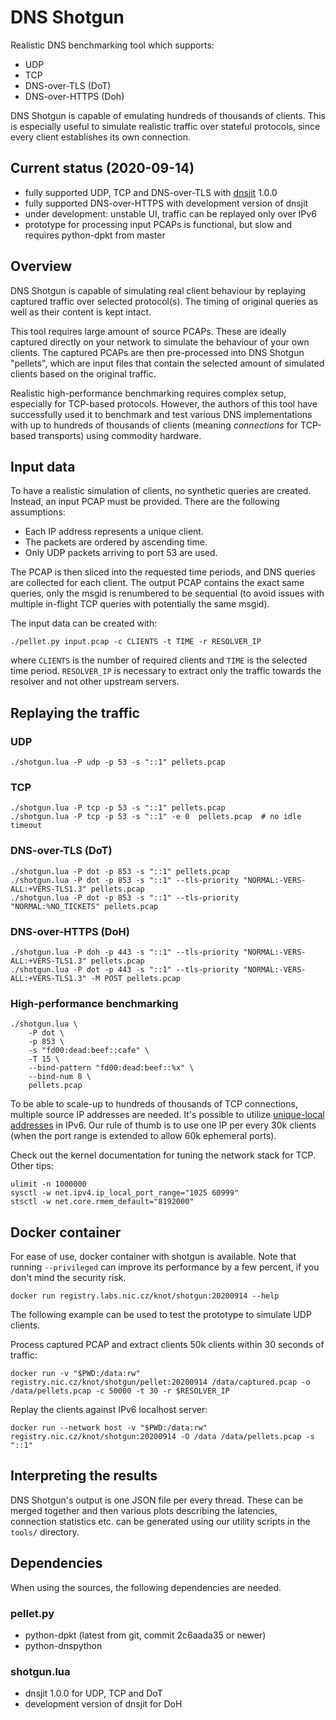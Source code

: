 # DNS Shotgun

Realistic DNS benchmarking tool which supports:

  - UDP
  - TCP
  - DNS-over-TLS (DoT)
  - DNS-over-HTTPS (Doh)

DNS Shotgun is capable of emulating hundreds of thousands of clients.  This is
especially useful to simulate realistic traffic over stateful protocols, since
every client establishes its own connection.

## Current status (2020-09-14)

- fully supported UDP, TCP and DNS-over-TLS with [dnsjit](https://github.com/DNS-OARC/dnsjit) 1.0.0
- fully supported DNS-over-HTTPS with development version of dnsjit
- under development: unstable UI, traffic can be replayed only over IPv6
- prototype for processing input PCAPs is functional, but slow and requires
  python-dpkt from master

## Overview

DNS Shotgun is capable of simulating real client behaviour by replaying
captured traffic over selected protocol(s). The timing of original queries as
well as their content is kept intact.

This tool requires large amount of source PCAPs. These are ideally captured
directly on your network to simulate the behaviour of your own clients. The
captured PCAPs are then pre-processed into DNS Shotgun "pellets", which are
input files that contain the selected amount of simulated clients based on the
original traffic.

Realistic high-performance benchmarking requires complex setup, especially for
TCP-based protocols. However, the authors of this tool have successfully used it
to benchmark and test various DNS implementations with up to hundreds of
thousands of clients (meaning _connections_ for TCP-based transports) using
commodity hardware.

## Input data

To have a realistic simulation of clients, no synthetic queries are created.
Instead, an input PCAP must be provided. There are the following assumptions:

- Each IP address represents a unique client.
- The packets are ordered by ascending time.
- Only UDP packets arriving to port 53 are used.

The PCAP is then sliced into the requested time periods, and DNS queries are
collected for each client. The output PCAP contains the exact same queries,
only the msgid is renumbered to be sequential (to avoid issues with multiple
in-flight TCP queries with potentially the same msgid).

The input data can be created with:

```
./pellet.py input.pcap -c CLIENTS -t TIME -r RESOLVER_IP
```

where `CLIENTS` is the number of required clients and `TIME` is the selected
time period. `RESOLVER_IP` is necessary to extract only the traffic towards the
resolver and not other upstream servers.

## Replaying the traffic

### UDP

```
./shotgun.lua -P udp -p 53 -s "::1" pellets.pcap
```

### TCP

```
./shotgun.lua -P tcp -p 53 -s "::1" pellets.pcap
./shotgun.lua -P tcp -p 53 -s "::1" -e 0  pellets.pcap  # no idle timeout
```

### DNS-over-TLS (DoT)

```
./shotgun.lua -P dot -p 853 -s "::1" pellets.pcap
./shotgun.lua -P dot -p 853 -s "::1" --tls-priority "NORMAL:-VERS-ALL:+VERS-TLS1.3" pellets.pcap
./shotgun.lua -P dot -p 853 -s "::1" --tls-priority "NORMAL:%NO_TICKETS" pellets.pcap
```

### DNS-over-HTTPS (DoH)

```
./shotgun.lua -P doh -p 443 -s "::1" --tls-priority "NORMAL:-VERS-ALL:+VERS-TLS1.3" pellets.pcap
./shotgun.lua -P dot -p 443 -s "::1" --tls-priority "NORMAL:-VERS-ALL:+VERS-TLS1.3" -M POST pellets.pcap
```

### High-performance benchmarking

```
./shotgun.lua \
	-P dot \
	-p 853 \
	-s "fd00:dead:beef::cafe" \
	-T 15 \
	--bind-pattern "fd00:dead:beef::%x" \
	--bind-num 8 \
	pellets.pcap
```

To be able to scale-up to hundreds of thousands of TCP connections, multiple
source IP addresses are needed. It's possible to utilize [unique-local
addresses](https://en.wikipedia.org/wiki/Unique_local_address) in IPv6. Our rule
of thumb is to use one IP per every 30k clients (when the port range is extended
to allow 60k ephemeral ports).

Check out the kernel documentation for tuning the network stack for TCP. Other tips:
```
ulimit -n 1000000
sysctl -w net.ipv4.ip_local_port_range="1025 60999"
stsctl -w net.core.rmem_default="8192000"
```

## Docker container

For ease of use, docker container with shotgun is available. Note that running
``--privileged`` can improve its performance by a few percent, if you don't mind
the security risk.

```
docker run registry.labs.nic.cz/knot/shotgun:20200914 --help
```

The following example can be used to test the prototype to simulate UDP clients.

Process captured PCAP and extract clients 50k clients within 30 seconds of traffic:

```
docker run -v "$PWD:/data:rw" registry.nic.cz/knot/shotgun/pellet:20200914 /data/captured.pcap -o /data/pellets.pcap -c 50000 -t 30 -r $RESOLVER_IP
```

Replay the clients against IPv6 localhost server:

```
docker run --network host -v "$PWD:/data:rw" registry.nic.cz/knot/shotgun:20200914 -O /data /data/pellets.pcap -s "::1"
```

## Interpreting the results

DNS Shotgun's output is one JSON file per every thread. These can be merged
together and then various plots describing the latencies, connection statistics
etc. can be generated using our utility scripts in the `tools/` directory.

## Dependencies

When using the sources, the following dependencies are needed.

### pellet.py

- python-dpkt (latest from git, commit 2c6aada35 or newer)
- python-dnspython

### shotgun.lua

- dnsjit 1.0.0 for UDP, TCP and DoT
- development version of dnsjit for DoH
